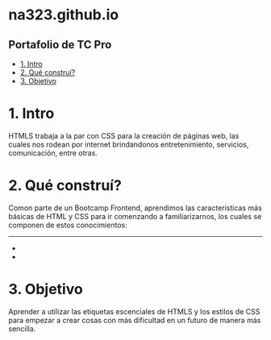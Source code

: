 # na323.github.io
## Portafolio de TC Pro

* [1. Intro](#)
* [2. Qué construí?](#)
* [3. Objetivo](#)

######

# 1. Intro
HTMLS trabaja a la par con CSS para la creación de páginas web, las cuales nos rodean por internet brindandonos entretenimiento, servicios, comunicación, entre otras.

# 2. Qué construí?
Comon parte de un Bootcamp Frontend, aprendimos las características más básicas de HTML y CSS para ir comenzando a familiarizarnos, los cuales se componen de estos conocimientos:
* **
*
*

# 3. Objetivo

Aprender a utilizar las etiquetas escenciales de HTMLS y los estilos de CSS para empezar a crear cosas con más dificultad en un futuro de manera más sencilla.
